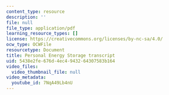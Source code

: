 ```yaml
---
content_type: resource
description: ''
file: null
file_type: application/pdf
learning_resource_types: []
license: https://creativecommons.org/licenses/by-nc-sa/4.0/
ocw_type: OCWFile
resourcetype: Document
title: Personal Energy Storage transcript
uid: 5438e2fe-676d-4ec4-9432-64307583b164
video_files:
  video_thumbnail_file: null
video_metadata:
  youtube_id: 7NqA49Lb4nU
---
```

